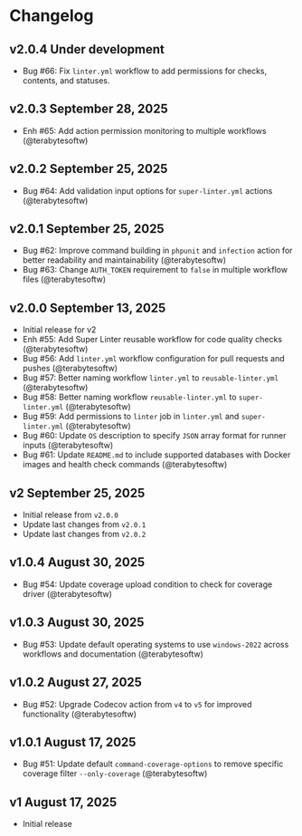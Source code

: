 # Changelog

## v2.0.4 Under development

- Bug #66: Fix `linter.yml` workflow to add permissions for checks, contents, and statuses.

## v2.0.3 September 28, 2025

- Enh #65: Add action permission monitoring to multiple workflows (@terabytesoftw)

## v2.0.2 September 25, 2025

- Bug #64: Add validation input options for `super-linter.yml` actions (@terabytesoftw)

## v2.0.1 September 25, 2025

- Bug #62: Improve command building in `phpunit` and `infection` action for better readability and maintainability (@terabytesoftw)
- Bug #63: Change `AUTH_TOKEN` requirement to `false` in multiple workflow files (@terabytesoftw)

## v2.0.0 September 13, 2025

- Initial release for v2
- Enh #55: Add Super Linter reusable workflow for code quality checks (@terabytesoftw)
- Bug #56: Add `linter.yml` workflow configuration for pull requests and pushes (@terabytesoftw)
- Bug #57: Better naming workflow `linter.yml` to `reusable-linter.yml` (@terabytesoftw)
- Bug #58: Better naming workflow `reusable-linter.yml` to `super-linter.yml` (@terabytesoftw)
- Bug #59: Add permissions to `linter` job in `linter.yml` and `super-linter.yml` (@terabytesoftw)
- Bug #60: Update `OS` description to specify `JSON` array format for runner inputs (@terabytesoftw)
- Bug #61: Update `README.md` to include supported databases with Docker images and health check commands (@terabytesoftw)

## v2 September 25, 2025

- Initial release from `v2.0.0`
- Update last changes from `v2.0.1`
- Update last changes from `v2.0.2`

## v1.0.4 August 30, 2025

- Bug #54: Update coverage upload condition to check for coverage driver (@terabytesoftw)

## v1.0.3 August 30, 2025

- Bug #53: Update default operating systems to use `windows-2022` across workflows and documentation (@terabytesoftw)

## v1.0.2 August 27, 2025

- Bug #52: Upgrade Codecov action from `v4` to `v5` for improved functionality (@terabytesoftw)

## v1.0.1 August 17, 2025

- Bug #51: Update default `command-coverage-options` to remove specific coverage filter `--only-coverage` (@terabytesoftw)

## v1 August 17, 2025

- Initial release
